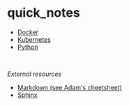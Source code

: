 # quick_notes


* [Docker](docker.md)
* [Kubernetes](kubernetes.md)
* [Python](python.md)

<br>

*External resources*
* [Markdown (see Adam's cheetsheet)](https://github.com/adam-p/markdown-here/wiki/Markdown-Cheatsheet)
* [Sphinx](https://www.sphinx-doc.org/en/master/usage/restructuredtext/basics.html)
